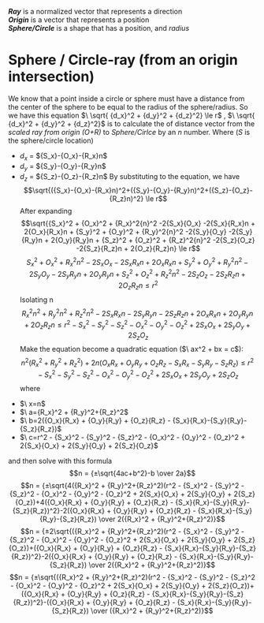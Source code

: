 ***Ray*** is a normalized vector that represents a direction <br>
***Origin*** is a vector that represents a position <br>
***Sphere/Circle*** is a shape that has a position, and *radius*

# Sphere / Circle-ray (from an origin intersection)
We know that a point inside a circle or sphere must have a distance from the center of the sphere to be equal to the radius of the sphere/radius. So we have this equation 
$\ \sqrt{ {d_x}^2 + {d_y}^2 + {d_z}^2} \le r\$ , $\ \sqrt{ {d_x}^2 + {d_y}^2 + {d_z}^2}\$ is to calculate the of distance vector from the *scaled ray from origin (O+R)* to *Sphere/Cirlce* by an *n* number.
Where (*S* is the sphere/circle location)
+ *d<sub>x</sub>* = $\{S_x}-{O_x}-{R_x}n\$
+ *d<sub>y</sub>* = $\{S_y}-{O_y}-{R_y}n\$
+ *d<sub>z</sub>* = $\{S_z}-{O_z}-{R_z}n\$
By substituting to the equation, we have
$$\sqrt{({S_x}-{O_x}-{R_x}n)^2+({S_y}-{O_y}-{R_y}n)^2+({S_z}-{O_z}-{R_z}n)^2} \le r$$
After expanding
$$\sqrt{{S_x}^2 + {O_x}^2 + {R_x}^2{n}^2 -2{S_x}{O_x} -2{S_x}{R_x}n + 2{O_x}{R_x}n + {S_y}^2 + {O_y}^2 + {R_y}^2{n}^2 -2{S_y}{O_y} -2{S_y}{R_y}n + 2{O_y}{R_y}n + {S_z}^2 + {O_z}^2 + {R_z}^2{n}^2 -2{S_z}{O_z} -2{S_z}{R_z}n + 2{O_z}{R_z}n}  \le  r$$
$${S_x}^2 + {O_x}^2 + {R_x}^2{n}^2 -2{S_x}{O_x} -2{S_x}{R_x}n + 2{O_x}{R_x}n + {S_y}^2 + {O_y}^2 + {R_y}^2{n}^2 -2{S_y}{O_y} -2{S_y}{R_y}n + 2{O_y}{R_y}n + {S_z}^2 + {O_z}^2 + {R_z}^2{n}^2 -2{S_z}{O_z} -2{S_z}{R_z}n + 2{O_z}{R_z}n  \le  r^2$$
Isolating n
$${R_x}^2{n}^2 + {R_y}^2{n}^2 + {R_z}^2{n}^2 -2{S_x}{R_x}n -2{S_y}{R_y}n -2{S_z}{R_z}n + 2{O_x}{R_x}n + 2{O_y}{R_y}n + 2{O_z}{R_z}n \le r^2 - {S_x}^2 - {S_y}^2 - {S_z}^2 - {O_x}^2 - {O_y}^2 - {O_z}^2 + 2{S_x}{O_x} + 2{S_y}{O_y} + 2{S_z}{O_z}$$
Make the equation become a quadratic equation ($\ ax^2 + bx = c\$):
$$n^2({R_x}^2 + {R_y}^2+{R_z}^2) + 2n({O_x}{R_x} + {O_y}{R_y} + {O_z}{R_z} - {S_x}{R_x}-{S_y}{R_y}-{S_z}{R_z}) \le r^2 - {S_x}^2 - {S_y}^2 - {S_z}^2 - {O_x}^2 - {O_y}^2 - {O_z}^2 + 2{S_x}{O_x} + 2{S_y}{O_y} + 2{S_z}{O_z}$$
where
- $\ x=n\$
- $\ a={R_x}^2 + {R_y}^2+{R_z}^2\$
- $\ b=2({O_x}{R_x} + {O_y}{R_y} + {O_z}{R_z} - {S_x}{R_x}-{S_y}{R_y}-{S_z}{R_z})\$
- $\ c=r^2 - {S_x}^2 - {S_y}^2 - {S_z}^2 - {O_x}^2 - {O_y}^2 - {O_z}^2 + 2{S_x}{O_x} + 2{S_y}{O_y} + 2{S_z}{O_z}\$

and then solve with this formula
$$n = {±\sqrt{4ac+b^2}-b \over 2a}$$
$$n = {±\sqrt{4({R_x}^2 + {R_y}^2+{R_z}^2)(r^2 - {S_x}^2 - {S_y}^2 - {S_z}^2 - {O_x}^2 - {O_y}^2 - {O_z}^2 + 2{S_x}{O_x} + 2{S_y}{O_y} + 2{S_z}{O_z})+4({O_x}{R_x} + {O_y}{R_y} + {O_z}{R_z} - {S_x}{R_x}-{S_y}{R_y}-{S_z}{R_z})^2}-2({O_x}{R_x} + {O_y}{R_y} + {O_z}{R_z} - {S_x}{R_x}-{S_y}{R_y}-{S_z}{R_z}) \over 2({R_x}^2 + {R_y}^2+{R_z}^2)}$$
$$n = {±2\sqrt{({R_x}^2 + {R_y}^2+{R_z}^2)(r^2 - {S_x}^2 - {S_y}^2 - {S_z}^2 - {O_x}^2 - {O_y}^2 - {O_z}^2 + 2{S_x}{O_x} + 2{S_y}{O_y} + 2{S_z}{O_z})+({O_x}{R_x} + {O_y}{R_y} + {O_z}{R_z} - {S_x}{R_x}-{S_y}{R_y}-{S_z}{R_z})^2}-2({O_x}{R_x} + {O_y}{R_y} + {O_z}{R_z} - {S_x}{R_x}-{S_y}{R_y}-{S_z}{R_z}) \over 2({R_x}^2 + {R_y}^2+{R_z}^2)}$$
$$n = {±\sqrt{({R_x}^2 + {R_y}^2+{R_z}^2)(r^2 - {S_x}^2 - {S_y}^2 - {S_z}^2 - {O_x}^2 - {O_y}^2 - {O_z}^2 + 2{S_x}{O_x} + 2{S_y}{O_y} + 2{S_z}{O_z})+({O_x}{R_x} + {O_y}{R_y} + {O_z}{R_z} - {S_x}{R_x}-{S_y}{R_y}-{S_z}{R_z})^2}-({O_x}{R_x} + {O_y}{R_y} + {O_z}{R_z} - {S_x}{R_x}-{S_y}{R_y}-{S_z}{R_z}) \over ({R_x}^2 + {R_y}^2+{R_z}^2)}$$
